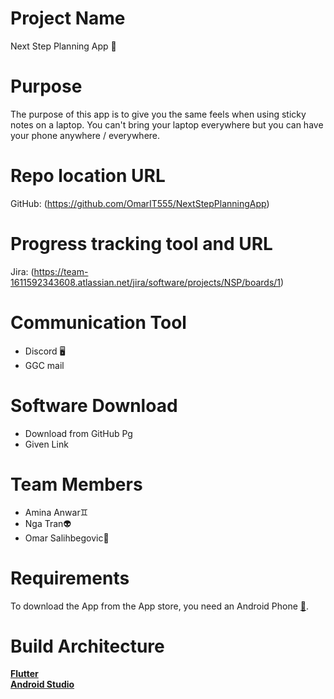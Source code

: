 # Project Name
Next Step Planning App 📱

# Purpose
The purpose of this app is to give you the same feels when using sticky notes on a laptop. You can't bring your laptop everywhere but you can have your phone anywhere / everywhere.

# Repo location URL
GitHub: (https://github.com/OmarIT555/NextStepPlanningApp)

# Progress tracking tool and URL
Jira: (https://team-1611592343608.atlassian.net/jira/software/projects/NSP/boards/1)

# Communication Tool
<ul>
<li>Discord 🖥️</li>
 <li>GGC mail</li>
</ul>

# Software Download
<ul>
<li>Download from GitHub Pg</li>
 <li>Given Link</li>
</ul>

# Team Members
<ul>
<li>Amina Anwar♊</li> 
<li>Nga Tran👽</li>
<li>Omar Salihbegovic🧍</li>
</ul> 

# Requirements 
To download the App from the App store, you need an Android Phone **[📱](https://www.android.com/phones-tablets/)**.

# Build Architecture
**[Flutter](https://flutter.dev/docs/get-started/install)**
<br/>
**[Android Studio](https://developer.android.com/studio)**


